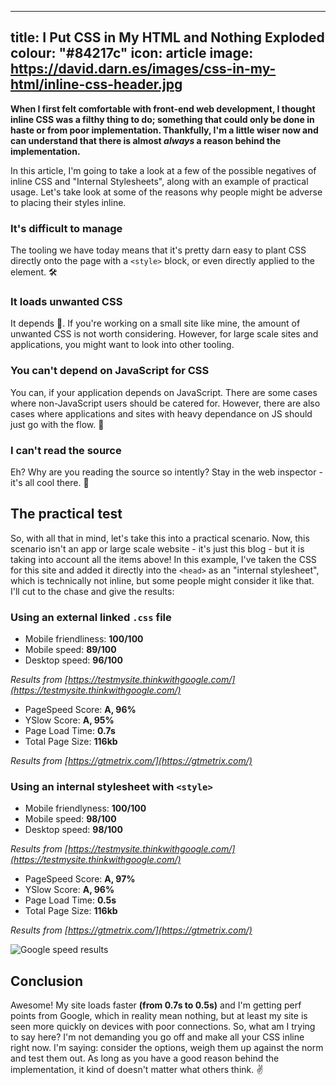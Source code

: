 
---
title: I Put CSS in My HTML and Nothing Exploded
colour: "#84217c"
icon: article
image: https://david.darn.es/images/css-in-my-html/inline-css-header.jpg
---

**When I first felt comfortable with front-end web development, I thought inline CSS was a filthy thing to do; something that could only be done in haste or from poor implementation. Thankfully, I'm a little wiser now and can understand that there is almost _always_ a reason behind the implementation.**

<!-- more -->

In this article, I'm going to take a look at a few of the possible negatives of inline CSS and "Internal Stylesheets", along with an example of practical usage. Let's take look at some of the reasons why people might be adverse to placing their styles inline.

### It's difficult to manage

The tooling we have today means that it's pretty darn easy to plant CSS directly onto the page with a `<style>` block, or even directly applied to the element. 🛠

### It loads unwanted CSS

It depends 🌈. If you're working on a small site like mine, the amount of unwanted CSS is not worth considering. However, for large scale sites and applications, you might want to look into other tooling.

### You can't depend on JavaScript for CSS

You can, if your application depends on JavaScript. There are some cases where non-JavaScript users should be catered for. However, there are also cases where applications and sites with heavy dependance on JS should just go with the flow. 🌊

### I can't read the source

Eh? Why are you reading the source so intently? Stay in the web inspector - it's all cool there. 🔬

## The practical test

So, with all that in mind, let's take this into a practical scenario. Now, this scenario isn't an app or large scale website - it's just this blog - but it is taking into account all the items above! In this example, I've taken the CSS for this site and added it directly into the `<head>` as an "internal stylesheet", which is technically not inline, but some people might consider it like that. I'll cut to the chase and give the results:

### Using an external linked `.css` file 

- Mobile friendliness: **100/100**
- Mobile speed: **89/100**
- Desktop speed: **96/100**

_Results from [https://testmysite.thinkwithgoogle.com/](https://testmysite.thinkwithgoogle.com/)_

- PageSpeed Score: **A, 96%**
- YSlow Score: **A, 95%**
- Page Load Time: **0.7s**
- Total Page Size: **116kb**

_Results from [https://gtmetrix.com/](https://gtmetrix.com/)_

### Using an internal stylesheet with `<style>`

- Mobile friendlyness: **100/100**
- Mobile speed: **98/100**
- Desktop speed: **98/100**

_Results from [https://testmysite.thinkwithgoogle.com/](https://testmysite.thinkwithgoogle.com/)_

- PageSpeed Score: **A, 97%**
- YSlow Score: **A, 96%**
- Page Load Time: **0.5s**
- Total Page Size: **116kb**

_Results from [https://gtmetrix.com/](https://gtmetrix.com/)_

![Google speed results](https://david.darn.es/images/css-in-my-html/results.png)

## Conclusion

Awesome! My site loads faster **(from 0.7s to 0.5s)** and I'm getting perf points from Google, which in reality mean nothing, but at least my site is seen more quickly on devices with poor connections. So, what am I trying to say here? I'm not demanding you go off and make all your CSS inline right now. I'm saying: consider the options, weigh them up against the norm and test them out. As long as you have a good reason behind the implementation, it kind of doesn't matter what others think. ✌️
